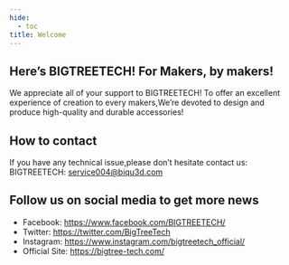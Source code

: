 ```yaml
---
hide:
  - toc
title: Welcome
---
```


## Here’s BIGTREETECH! For Makers, by makers!

We appreciate all of your support to BIGTREETECH! To offer an excellent experience of creation to every makers,We’re devoted to design and produce high-quality and durable accessories!

## How to contact

If you have any technical issue,please don’t hesitate contact us:<br/> 
BIGTREETECH: service004@biqu3d.com

## Follow us on social media to get more news

* Facebook: https://www.facebook.com/BIGTREETECH/
* Twitter: https://twitter.com/BigTreeTech
* Instagram: https://www.instagram.com/bigtreetech_official/
* Official Site: https://bigtree-tech.com/

